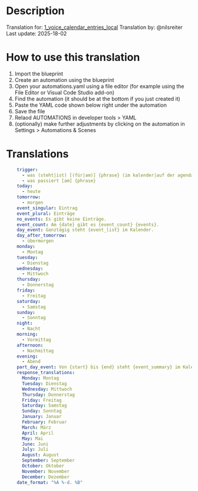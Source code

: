 # Description

Translation for: [1_voice_calendar_entries_local](/calendar/1_voice_calendar_entries_local.yaml)
Translation by: @nilsreiter
Last update: 2025-18-02

# How to use this translation

1. Import the blueprint
2. Create an automation using the blueprint
3. Open your automations.yaml using a file editor (for example using the File Editor or Visual Code Studio add-on)
4. Find the automation (it should be at the bottom if you just created it)
5. Paste the YAML code shown below right under the automation
5. Save the file
6. Relaod AUTOMATIONS in developer tools > YAML
7. (optionally) make further adjustments by clicking on the automation in Settings > Automations & Scenes

# Translations

```yaml
    trigger:
      - was (steht|ist) [(für|am)] {phrase} (im kalender|auf der agenda)
      - was passiert [am] {phrase}
    today:
      - heute
    tomorrow:
      - morgen
    event_singular: Eintrag
    event_plural: Einträge
    no_events: Es gibt keine Einträge.
    event_count: Am {date} gibt es {event_count} {events}.
    day_event: Ganztägig steht {event_list} im Kalender.
    day_after_tomorrow:
      - übermorgen
    monday:
      - Montag
    tuesday:
      - Dienstag
    wednesday:
      - Mittwoch
    thursday:
      - Donnerstag
    friday:
      - Freitag
    saturday:
      - Samstag
    sunday:
      - Sonntag
    night:
      - Nacht
    morning:
      - Vormittag
    afternoon:
      - Nachmittag
    evening:
      - Abend
    part_day_event: Von {start} bis {end} steht {event_summary} im Kalender.
    response_translations:
      Monday: Montag
      Tuesday: Dienstag
      Wednesday: Mittwoch
      Thursday: Donnerstag
      Friday: Freitag
      Saturday: Samstag
      Sunday: Sonntag
      January: Januar
      February: Februar
      March: März
      April: April
      May: Mai
      June: Juni
      July: Juli
      August: August
      September: September
      October: Oktober
      November: November
      December: Dezember
    date_format: "%A %-d. %B"

```
